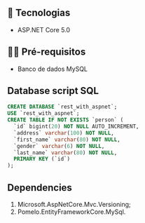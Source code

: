 ## 🚀 Tecnologias

- ASP.NET Core 5.0

## ✋🏻 Pré-requisitos

- Banco de dados MySQL

## Database script SQL

```sql
CREATE DATABASE `rest_with_aspnet`;
USE `rest_with_aspnet`;
CREATE TABLE IF NOT EXISTS `person` (
  `id` bigint(20) NOT NULL AUTO_INCREMENT,
  `address` varchar(100) NOT NULL,
  `first_name` varchar(80) NOT NULL,
  `gender` varchar(6) NOT NULL,
  `last_name` varchar(80) NOT NULL,
  PRIMARY KEY (`id`)
);
```

## Dependencies

1. Microsoft.AspNetCore.Mvc.Versioning;
2. Pomelo.EntityFrameworkCore.MySql.